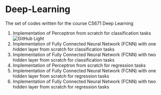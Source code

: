 # Deep-Learning
The set of codes written for the course CS671 Deep Learning


1) Implementation of Perceptron from scratch for classification tasks ![GitHub Light](https://github.com/github-light.png#gh-dark-mode-only)
2) Implementation of Fully Connected Neural Network (FCNN) with one hidden layer from scratch for classification tasks
3) Implementation of Fully Connected Neural Network (FCNN) with two hidden layer from scratch for classification tasks
4) Implementation of Perceptron from scratch for regression tasks
5) Implementation of Fully Connected Neural Network (FCNN) with one hidden layer from scratch for regression tasks
6) Implementation of Fully Connected Neural Network (FCNN) with two hidden layer from scratch for regression tasks

